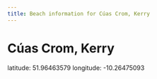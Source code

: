 ```yaml
---
title: Beach information for Cúas Crom, Kerry
---
```

# Cúas Crom, Kerry 

<div class="location-info">latitude: 51.96463579 longitude: -10.26475093</div>
<div></div>